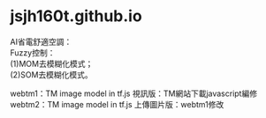 # jsjh160t.github.io

AI省電舒適空調：<br>
Fuzzy控制：<br>
(1)MOM去模糊化模式；<br>
(2)SOM去模糊化模式。<br>


webtm1：TM image model in tf.js 視訊版：TM網站下載javascript編修<br>
webtm2：TM image model in tf.js 上傳圖片版：webtm1修改
